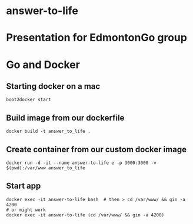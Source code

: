 # answer-to-life
Presentation for EdmontonGo group
=======
# Go and Docker

## Starting docker on a mac
```
boot2docker start
```

## Build image from our dockerfile
```
docker build -t answer_to_life .
```

## Create container from our custom docker image
```
docker run -d -it --name answer-to-life	e -p 3000:3000 -v $(pwd):/var/www answer_to_life
```

## Start app
```
docker exec -it answer-to-life bash  # then > cd /var/www/ && gin -a 4200
# or might work
docker exec -it answer-to-life (cd /var/www/ && gin -a 4200)
```
